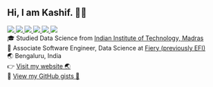 <h2>Hi, I am Kashif. 👋🏻</h2>
<a href="https://blog.ifkash.dev">
  <img src="https://img.shields.io/badge/Hashnode-2962FF?style=for-the-badge&logo=hashnode&logoColor=white" />
</a>

<a href="https://leetcode.com/ifkash">
  <img src="https://img.shields.io/badge/Leetcode-orange?style=for-the-badge&logo=leetcode&logoColor=black"/>
</a>

<a href="https://www.linkedin.com/in/kashifulhaque">
  <img src="https://img.shields.io/badge/LinkedIn-0077B5?style=for-the-badge&logo=linkedin&logoColor=white"/> 
</a>

<a href="mailto:haque.kashiful7@gmail.com">
  <img src="https://img.shields.io/badge/Gmail-D14836?style=for-the-badge&logo=gmail&logoColor=white"/>
</a>

<a href="https://twitter.com/notifkash">
  <img src="https://img.shields.io/badge/Twitter-1DA1F2?style=for-the-badge&logo=twitter&logoColor=white"/>
</a>

<a href="https://www.instagram.com/enderboi25">
  <img src="https://img.shields.io/badge/Instagram-E4405F?style=for-the-badge&logo=instagram&logoColor=white"/>
</a>

<div>🎓 Studied Data Science from <a href="https://www.iitm.ac.in">Indian Institute of Technology, Madras</a></div>
<div>🧪 Associate Software Engineer, Data Science at <a href="https://www.efi.com/">Fiery (previously EFI)</a></div>
<div>🌏 Bengaluru, India</div>
<div>👉 <a href="https://ifkash.dev">Visit my website 🌏</a></div>
<div>🐙 <a href="https://gist.github.com/kashifulhaque">View my GitHub gists 📝</a></div>
